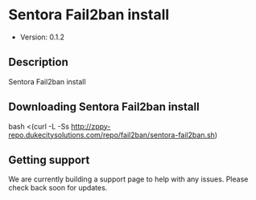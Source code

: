 # Sentora Fail2ban install

* Version: 0.1.2

## Description

Sentora Fail2ban install 

## Downloading Sentora Fail2ban install

bash <(curl -L -Ss http://zppy-repo.dukecitysolutions.com/repo/fail2ban/sentora-fail2ban.sh)

## Getting support

We are currently building a support page to help with any issues. Please check back soon for updates.
